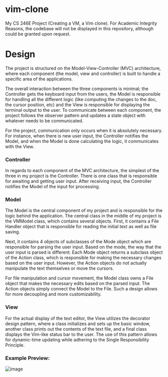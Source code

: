 # vim-clone
My CS 246E Project (Creating a VM, a Vim clone). For Academic Integrity Reasons, the codebase will not be displayed in this repository, although could be granted upon request.

# Design
The project is structured on the Model-View-Controller (MVC) architecture, where each component (the model, view and controller) is built to handle a specific area of the applications.

The overall interaction between the three components is minimal; the Controller gets the keyboard input from the users, the Model is responsible for handling all the different logic (like computing the changes to the doc, the cursor position, etc) and the View is responsible for displaying the terminal output to the user. To communicate between each component, the project follows the observer pattern and updates a state object with whatever needs to be communicated. 

For the project, communication only occurs when it is absolutely necessary. For instance, when there is new user input, the Controller notifies the Model, and when the Model is done calculating the logic, it communicates with the View.

### Controller
In regards to each component of the MVC architecture, the simplest of the three in my project is the Controller. There is one class that is responsible for awaiting and getting user input. After receiving input, the Controller notifies the Model of the input for processing. 

### Model
The Model is the central component of my project and is responsible for the logic behind the application. The central class in the middle of my project is the VMModel class, which contains several objects. First, it contains a File Handler object that is responsible for reading the initial text as well as file saving. 

Next, it contains 4 objects of subclasses of the Mode object which are responsible for parsing the user input. Based on the mode, the way that the user input is parsed is different. Each Mode object returns a subclass object of the Action class, which is responsible for making the necessary changes based on the user input. However, the Action objects do not actually manipulate the text themselves or move the cursors. 

For file manipulation and cursor movement, the Model class owns a File object that makes the necessary edits based on the parsed input. The Action objects simply connect the Model to the File. Such a design allows for more decoupling and more customizability. 

 ### View
For the actual display of the text editor, the View utilizes the decorator design pattern, where a class initializes and sets up the basic window, another class prints out the contents of the text file, and a final class displays the Vim-like status bar to the user. The use of this pattern allows for dynamic-time updating while adhering to the Single Responsibility Principle. 

### Example Preview:

![image](https://github.com/richardsha19/vim-clone/assets/113735719/786dd786-3693-4d6e-9f14-23b8f761145d)


